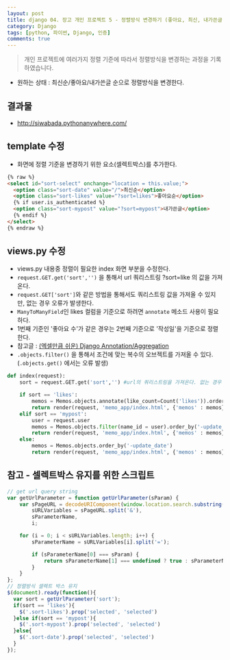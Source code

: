 ```yaml
---
layout: post
title: django 04. 장고 개인 프로젝트 5 - 정렬방식 변경하기 (좋아요, 최신, 내가쓴글)
category: Django
tags: [python, 파이썬, Django, 인증]
comments: true
---
```

> 개인 프로젝트에 여러가지 정렬 기준에 따라서 정렬방식을 변경하는 과정을 기록하였습니다.

- 원하는 상태 : 최신순/좋아요/내가쓴글 순으로 정렬방식을 변경한다.


## 결과물
- <http://siwabada.pythonanywhere.com/>

## template 수정
- 화면에 정렬 기준을 변경하기 위한 요소(셀렉트박스)를 추가한다.

```html
{% raw %}
<select id="sort-select" onchange="location = this.value;">
  <option class="sort-date" value="/">최신순</option>
  <option class="sort-likes" value="?sort=likes">좋아요순</option>
  {% if user.is_authenticated %}
  <option class="sort-mypost" value="?sort=mypost">내가쓴글</option>
  {% endif %}
</select>
{% endraw %}
```

## views.py 수정
- views.py 내용중 정렬이 필요한 index 화면 부분을 수정한다.
- `request.GET.get('sort','')` 을 통해서 url 쿼리스트링 ?sort=like 의 값을 가져온다.
- `request.GET['sort']`와 같은 방법을 통해서도 쿼리스트링 값을 가져올 수 있지만, 없는 경우 오류가 발생한다.
- `ManyToManyField`인 likes 컬럼을 기준으로 하려면 `annotate` 메소드 사용이 필요하다.
- 1번째 기준인 '좋아요 수'가 같은 경우는 2번째 기준으로 '작성일'을 기준으로 정렬한다.
- 참고글 : [(엑셀만큼 쉬운) Django Annotation/Aggregation](http://raccoonyy.github.io/django-annotate-and-aggregate-like-as-excel/)
- `.objects.filter()` 을 통해서 조건에 맞는 복수의 오브젝트를 가져올 수 있다. (`.objects.get()` 에서는 오류 발생)

```python
def index(request):
    sort = request.GET.get('sort','') #url의 쿼리스트링을 가져온다. 없는 경우 공백을 리턴한다

    if sort == 'likes':
        memos = Memos.objects.annotate(like_count=Count('likes')).order_by('-like_count', '-update_date')
        return render(request, 'memo_app/index.html', {'memos' : memos})
    elif sort == 'mypost':
        user = request.user
        memos = Memos.objects.filter(name_id = user).order_by('-update_date') #복수를 가져올수 있음
        return render(request, 'memo_app/index.html', {'memos' : memos})
    else:
        memos = Memos.objects.order_by('-update_date')
        return render(request, 'memo_app/index.html', {'memos' : memos})
```

## 참고 - 셀렉트박스 유지를 위한 스크립트
```javascript
// get url query string
var getUrlParameter = function getUrlParameter(sParam) {
    var sPageURL = decodeURIComponent(window.location.search.substring(1)),
        sURLVariables = sPageURL.split('&'),
        sParameterName,
        i;

    for (i = 0; i < sURLVariables.length; i++) {
        sParameterName = sURLVariables[i].split('=');

        if (sParameterName[0] === sParam) {
            return sParameterName[1] === undefined ? true : sParameterName[1];
        }
    }
};
// 정렬방식 셀렉트 박스 유지
$(document).ready(function(){
  var sort = getUrlParameter('sort');
  if(sort == 'likes'){
    $('.sort-likes').prop('selected', 'selected')
  }else if(sort == 'mypost'){
    $('.sort-mypost').prop('selected', 'selected')
  }else{
    $('.sort-date').prop('selected', 'selected')
  }
});
```
